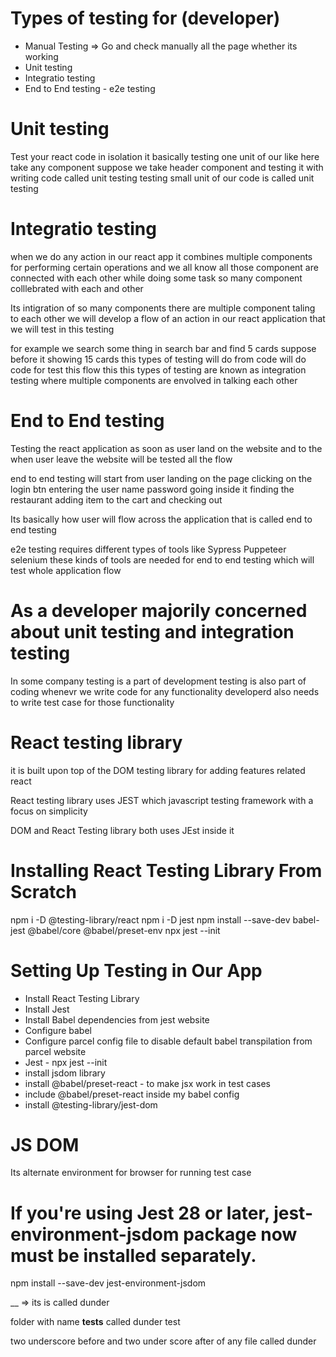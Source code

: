 # Types of testing for (developer)
 - Manual Testing => Go and check manually all the page whether its working
 - Unit testing
 - Integratio testing
 - End to End testing - e2e testing

 # Unit testing
 Test your react code in isolation it basically testing one unit of our like here take any component suppose we take header component
 and testing it with writing code called unit testing
 testing small unit of our code is called unit testing

 # Integratio testing

when we do any action in our react app it combines multiple components for performing certain operations and we all know all those component are connected with each other while doing some task so many component colllebrated with each and other 

Its intigration of so many components 
there are multiple component taling to each other we will develop a flow of an action in our react application that we will test in this testing 

for example we search some thing in search bar and find 5 cards suppose before it showing 15 cards this types of testing will do from code will do code for test this flow this 
this types of testing are known as integration testing where multiple components are envolved in talking each other


# End to End testing
Testing the react application as soon as user land on the website and to the when user leave the website will be tested all the flow

end to end testing will start from user landing on the page clicking on the login btn entering the user name password going inside it finding the restaurant adding item to the cart and checking out 

Its basically how user will flow across the application that is called end to end testing 

e2e testing requires different types of tools like Sypress Puppeteer selenium these kinds of tools are needed for end to end testing which will test whole application flow 

# As a developer majorily concerned about unit testing and integration testing 

In some company testing is a part of development testing is also part of coding whenevr we write code for any functionality 
developerd also needs to write test case for those functionality



# React testing library 
it is built upon top of the DOM testing library for adding features related react

React testing library uses JEST which javascript testing framework with a focus on simplicity 

DOM and React Testing library both uses JEst inside it 

# Installing React Testing Library From Scratch

npm i -D  @testing-library/react
npm i -D jest
npm install --save-dev babel-jest @babel/core @babel/preset-env
npx jest --init

# Setting Up Testing in Our App
 - Install React Testing Library
 - Install Jest
 - Install Babel dependencies from jest website
 - Configure babel 
 - Configure parcel config file to disable default babel transpilation  from parcel website 
 - Jest  - npx jest --init
 - install jsdom library
 - install @babel/preset-react - to make jsx work in test cases
 - include @babel/preset-react inside my babel config
 - install @testing-library/jest-dom
    
# JS DOM
Its alternate environment for browser for running test case

# If you're using Jest 28 or later, jest-environment-jsdom package now must be installed separately.
npm install --save-dev jest-environment-jsdom

__ => its is called dunder

folder with name __tests__ called dunder test

two underscore before and two under score after of any file called dunder 
